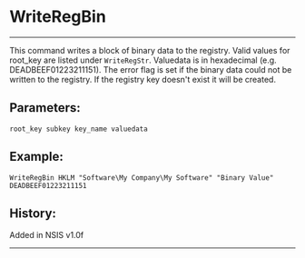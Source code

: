 # WriteRegBin

---

This command writes a block of binary data to the registry. Valid values for root_key are listed under `WriteRegStr`. Valuedata is in hexadecimal (e.g. DEADBEEF01223211151). The error flag is set if the binary data could not be written to the registry. If the registry key doesn't exist it will be created.

## Parameters:

    root_key subkey key_name valuedata

## Example:

	WriteRegBin HKLM "Software\My Company\My Software" "Binary Value" DEADBEEF01223211151

## History:

Added in NSIS v1.0f

---
